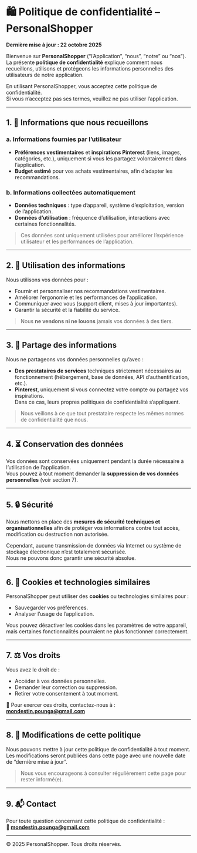 # 🛍️ Politique de confidentialité – PersonalShopper

**Dernière mise à jour : 22 octobre 2025**

Bienvenue sur **PersonalShopper** (“l’Application”, “nous”, “notre” ou “nos”).  
La présente **politique de confidentialité** explique comment nous recueillons, utilisons et protégeons les informations personnelles des utilisateurs de notre application.

En utilisant PersonalShopper, vous acceptez cette politique de confidentialité.  
Si vous n’acceptez pas ses termes, veuillez ne pas utiliser l’application.

---

## 1. 🧾 Informations que nous recueillons

### a. Informations fournies par l’utilisateur
- **Préférences vestimentaires** et **inspirations Pinterest** (liens, images, catégories, etc.), uniquement si vous les partagez volontairement dans l’application.  
- **Budget estimé** pour vos achats vestimentaires, afin d’adapter les recommandations.

### b. Informations collectées automatiquement
- **Données techniques** : type d’appareil, système d’exploitation, version de l’application.  
- **Données d’utilisation** : fréquence d’utilisation, interactions avec certaines fonctionnalités.  

> Ces données sont uniquement utilisées pour améliorer l’expérience utilisateur et les performances de l’application.

---

## 2. 🎯 Utilisation des informations

Nous utilisons vos données pour :
- Fournir et personnaliser nos recommandations vestimentaires.  
- Améliorer l’ergonomie et les performances de l’application.  
- Communiquer avec vous (support client, mises à jour importantes).  
- Garantir la sécurité et la fiabilité du service.

> Nous **ne vendons ni ne louons** jamais vos données à des tiers.

---

## 3. 🤝 Partage des informations

Nous ne partageons vos données personnelles qu’avec :
- **Des prestataires de services** techniques strictement nécessaires au fonctionnement (hébergement, base de données, API d’authentification, etc.).  
- **Pinterest**, uniquement si vous connectez votre compte ou partagez vos inspirations.  
  Dans ce cas, leurs propres politiques de confidentialité s’appliquent.

> Nous veillons à ce que tout prestataire respecte les mêmes normes de confidentialité que nous.

---

## 4. ⏳ Conservation des données

Vos données sont conservées uniquement pendant la durée nécessaire à l’utilisation de l’application.  
Vous pouvez à tout moment demander la **suppression de vos données personnelles** (voir section 7).

---

## 5. 🔒 Sécurité

Nous mettons en place des **mesures de sécurité techniques et organisationnelles** afin de protéger vos informations contre tout accès, modification ou destruction non autorisée.

Cependant, aucune transmission de données via Internet ou système de stockage électronique n’est totalement sécurisée.  
Nous ne pouvons donc garantir une sécurité absolue.

---

## 6. 🍪 Cookies et technologies similaires

PersonalShopper peut utiliser des **cookies** ou technologies similaires pour :
- Sauvegarder vos préférences.  
- Analyser l’usage de l’application.  

Vous pouvez désactiver les cookies dans les paramètres de votre appareil, mais certaines fonctionnalités pourraient ne plus fonctionner correctement.

---

## 7. ⚖️ Vos droits

Vous avez le droit de :
- Accéder à vos données personnelles.  
- Demander leur correction ou suppression.  
- Retirer votre consentement à tout moment.  

📩 Pour exercer ces droits, contactez-nous à :  
**mondestin.pounga@gmail.com**

---

## 8. 🔁 Modifications de cette politique

Nous pouvons mettre à jour cette politique de confidentialité à tout moment.  
Les modifications seront publiées dans cette page avec une nouvelle date de “dernière mise à jour”.

> Nous vous encourageons à consulter régulièrement cette page pour rester informé(e).

---

## 9. 📬 Contact

Pour toute question concernant cette politique de confidentialité :  
**📧 mondestin.pounga@gmail.com**

---

© 2025 PersonalShopper. Tous droits réservés.
